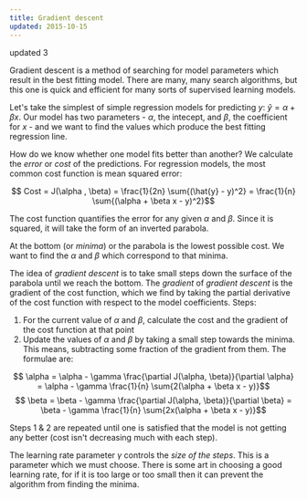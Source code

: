 ```yaml
---
title: Gradient descent
updated: 2015-10-15
---
```


updated 3

<script type="text/javascript" src="http://cdn.mathjax.org/mathjax/latest/MathJax.js?config=TeX-AMS-MML_HTMLorMML"></script>

<script>
MathJax.Hub.Config({
  tex2jax: { inlineMath: [['$', '$'], ['\\(', '\\)']] }
});
</script>

<!--
<script type="text/x-mathjax-config">
    MathJax.Hub.Config({
      jax: ["input/TeX", "output/HTML-CSS"],
      tex2jax: {
        inlineMath: [ ['$', '$'], ["\(", "\)"] ],
        displayMath: [ ['$$', '$$'], ["\[", "\]"] ],
        processEscapes: true,
        skipTags: ['script', 'noscript', 'style', 'textarea', 'pre', 'code']
      }
      //,
      //displayAlign: "left",
      //displayIndent: "2em"
    });
</script>
-->

Gradient descent is a method of searching for model parameters which result in the best fitting model. There are many, many search algorithms, but this one is quick and efficient for many sorts of supervised learning models.

Let's take the simplest of simple regression models for predicting $y$: $\hat{y} = \alpha + \beta x$. Our model has two parameters - $\alpha$, the intecept, and $\beta$, the coefficient for $x$ - and we want to find the values which produce the best fitting regression line.

How do we know whether one model fits better than another? We calculate the _error_ or _cost_ of the predictions. For regression models, the most common cost function is mean squared error:

$$ Cost = J(\alpha , \beta) = \frac{1}{2n} \sum{(\hat{y} - y)^2} = \frac{1}{n} \sum{(\alpha + \beta x - y)^2}$$

The cost function quantifies the error for any given $\alpha$ and $\beta$. Since it is squared, it will take the form of an inverted parabola.

At the bottom (or _minima_) or the parabola is the lowest possible cost. We want to find the $\alpha$ and $\beta$ which correspond to that minima.

The idea of _gradient descent_ is to take small steps down the surface of the parabola until we reach the bottom. The _gradient_ of _gradient descent_ is the gradient of the cost function, which we find by taking the partial derivative of the cost function with respect to the model coefficients. Steps:

1. For the current value of $\alpha$ and $\beta$, calculate the cost and the gradient of the cost function at that point
2. Update the values of $\alpha$ and $\beta$ by taking a small step towards the minima. This means, subtracting some fraction of the gradient from them. The formulae are:

$$ \alpha = \alpha - \gamma \frac{\partial J(\alpha, \beta)}{\partial \alpha} = \alpha - \gamma \frac{1}{n} \sum{2(\alpha + \beta x - y)}$$
$$ \beta = \beta - \gamma \frac{\partial J(\alpha, \beta)}{\partial \beta} = \beta - \gamma \frac{1}{n} \sum{2x(\alpha + \beta x - y)}$$

Steps 1 & 2 are repeated until one is satisfied that the model is not getting any better (cost isn't decreasing much with each step).

The learning rate parameter $\gamma$ controls the _size of the steps_. This is a parameter which we must choose. There is some art in choosing a good learning rate, for if it is too large or too small then it can prevent the algorithm from finding the minima.
